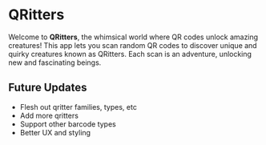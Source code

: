 # QRitters

Welcome to **QRitters**, the whimsical world where QR codes unlock amazing creatures! This app lets you scan random QR codes to discover unique and quirky creatures known as QRitters. Each scan is an adventure, unlocking new and fascinating beings.

## Future Updates
- Flesh out qritter families, types, etc
- Add more qritters
- Support other barcode types
- Better UX and styling
